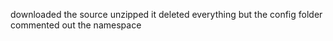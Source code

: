 downloaded the source
unzipped it
deleted everything but the config folder
commented out the namespace